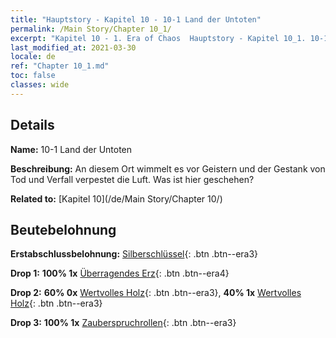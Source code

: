 ```yaml
---
title: "Hauptstory - Kapitel 10 - 10-1 Land der Untoten"
permalink: /Main Story/Chapter 10_1/
excerpt: "Kapitel 10 - 1. Era of Chaos  Hauptstory - Kapitel 10_1. 10-1 Land der Untoten"
last_modified_at: 2021-03-30
locale: de
ref: "Chapter 10_1.md"
toc: false
classes: wide
---
```


## Details

 **Name:** 10-1 Land der Untoten

 **Beschreibung:** An diesem Ort wimmelt es vor Geistern und der Gestank von Tod und Verfall verpestet die Luft. Was ist hier geschehen?

 **Related to:** [Kapitel 10](/de/Main Story/Chapter 10/)

## Beutebelohnung

 **Erstabschlussbelohnung:** [Silberschlüssel](/de/Items/con_693/){: .btn .btn--era3}

 **Drop 1:** **100% 1x** [Überragendes Erz](/de/Items/mat_33/){: .btn .btn--era4}

 **Drop 2:** **60% 0x** [Wertvolles Holz](/de/Items/mat_27/){: .btn .btn--era3}, **40% 1x** [Wertvolles Holz](/de/Items/mat_27/){: .btn .btn--era3}

 **Drop 3:** **100% 1x** [Zauberspruchrollen](/de/Items/con_694/){: .btn .btn--era3}

